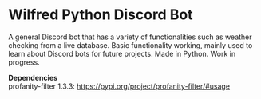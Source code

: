 # Wilfred Python Discord Bot

A general Discord bot that has a variety of functionalities such as weather checking from a live database. Basic functionality working, mainly used to learn about Discord bots for future projects. Made in Python. Work in progress.

<b>Dependencies</b><br>
profanity-filter 1.3.3: https://pypi.org/project/profanity-filter/#usage
